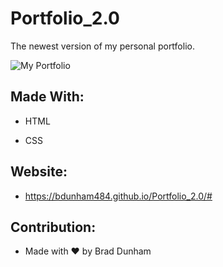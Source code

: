 # Portfolio_2.0
The newest version of my personal portfolio.

![My Portfolio](/assets/images/portfolio-screenshot.png)

## Made With:

* HTML

* CSS

## Website:

* https://bdunham484.github.io/Portfolio_2.0/#

## Contribution:

* Made with ❤️ by Brad Dunham
